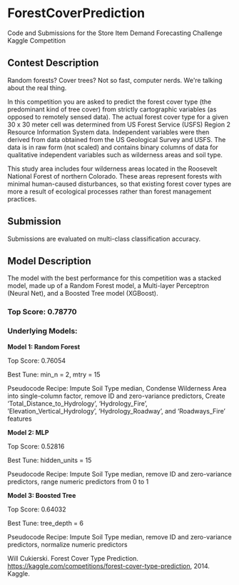 # ForestCoverPrediction

Code and Submissions for the Store Item Demand Forecasting Challenge Kaggle Competition


## Contest Description

Random forests? Cover trees? Not so fast, computer nerds. We're talking about the real thing.

In this competition you are asked to predict the forest cover type (the predominant kind of tree cover) from strictly cartographic variables (as opposed to remotely sensed data). The actual forest cover type for a given 30 x 30 meter cell was determined from US Forest Service (USFS) Region 2 Resource Information System data. Independent variables were then derived from data obtained from the US Geological Survey and USFS. The data is in raw form (not scaled) and contains binary columns of data for qualitative independent variables such as wilderness areas and soil type.

This study area includes four wilderness areas located in the Roosevelt National Forest of northern Colorado. These areas represent forests with minimal human-caused disturbances, so that existing forest cover types are more a result of ecological processes rather than forest management practices.


## Submission

Submissions are evaluated on multi-class classification accuracy.




## Model Description

The model with the best performance for this competition was a stacked model, made up of a Random Forest model, a Multi-layer Perceptron (Neural Net), and a Boosted Tree model (XGBoost).

### Top Score: 0.78770

### Underlying Models:

**Model 1: Random Forest**

Top Score: 0.76054

Best Tune: min_n = 2, mtry = 15

Pseudocode Recipe: Impute Soil Type median, Condense Wilderness Area into single-column factor, remove ID and zero-variance predictors, Create ‘Total_Distance_to_Hydrology’, ‘Hydrology_Fire’, ’Elevation_Vertical_Hydrology’, ‘Hydrology_Roadway’, and ‘Roadways_Fire’ features

**Model 2: MLP**

Top Score: 0.52816

Best Tune: hidden_units = 15

Pseudocode Recipe: Impute Soil Type median, remove ID and zero-variance predictors, range numeric predictors from 0 to 1

**Model 3: Boosted Tree**

Top Score: 0.64032

Best Tune: tree_depth = 6

Pseudocode Recipe: Impute Soil Type median, remove ID and zero-variance predictors, normalize numeric predictors



Will Cukierski. Forest Cover Type Prediction. https://kaggle.com/competitions/forest-cover-type-prediction, 2014. Kaggle.
